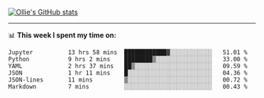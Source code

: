 <!--
**icedpanda/icedpanda** is a ✨ _special_ ✨ repository because its `README.md` (this file) appears on your GitHub profile.

Here are some ideas to get you started:

- 🔭 I’m currently working on ...
- 🌱 I’m currently learning ...
- 👯 I’m looking to collaborate on ...
- 🤔 I’m looking for help with ...
- 💬 Ask me about ...
- 📫 How to reach me: ...
- 😄 Pronouns: ...
- ⚡ Fun fact: ...
-->
[![Ollie's GitHub stats](https://github-readme-stats-icedpanda.vercel.app/api?username=icedpanda&count_private=true&show_icons=true)](https://github.com/icedpanda)

---
📊 **This week I spent my time on:**
<!--START_SECTION:waka-->

```text
Jupyter          13 hrs 58 mins  ████████████▓░░░░░░░░░░░░   51.01 %
Python           9 hrs 2 mins    ████████▒░░░░░░░░░░░░░░░░   33.00 %
YAML             2 hrs 37 mins   ██▒░░░░░░░░░░░░░░░░░░░░░░   09.59 %
JSON             1 hr 11 mins    █░░░░░░░░░░░░░░░░░░░░░░░░   04.36 %
JSON-lines       11 mins         ▒░░░░░░░░░░░░░░░░░░░░░░░░   00.72 %
Markdown         7 mins          ░░░░░░░░░░░░░░░░░░░░░░░░░   00.43 %
```

<!--END_SECTION:waka-->
